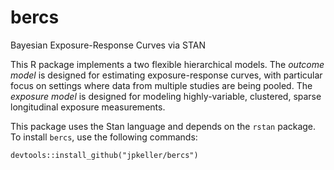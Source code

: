 # bercs
Bayesian Exposure-Response Curves via STAN

This R package implements a two flexible hierarchical models. The *outcome model* is designed for estimating exposure-response curves, with particular focus on settings where data from multiple studies are being pooled. The *exposure model* is designed for modeling highly-variable, clustered, sparse longitudinal exposure measurements.

This package uses the Stan language and depends on the `rstan` package. To install `bercs`, use the following commands:  
```
devtools::install_github("jpkeller/bercs")
```
